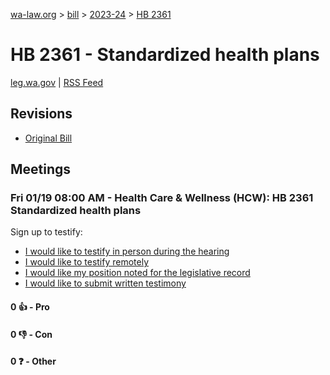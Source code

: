 [wa-law.org](/) > [bill](/bill/) > [2023-24](/bill/2023-24/) > [HB 2361](/bill/2023-24/hb/2361/)

# HB 2361 - Standardized health plans
[leg.wa.gov](https://app.leg.wa.gov/billsummary?BillNumber=2361&Year=2023&Initiative=false) | [RSS Feed](./rss.xml)

## Revisions
* [Original Bill](1/)

## Meetings
### Fri 01/19 08:00 AM - Health Care & Wellness (HCW): HB 2361 Standardized health plans
Sign up to testify:
* [I would like to testify in person during the hearing](https://app.leg.wa.gov/csi/Testifier/Add?chamber=House&mId=31660&aId=156975&caId=23280&tId=1)
* [I would like to testify remotely](https://app.leg.wa.gov/csi/Testifier/Add?chamber=House&mId=31660&aId=156975&caId=23280&tId=2)
* [I would like my position noted for the legislative record](https://app.leg.wa.gov/csi/Testifier/Add?chamber=House&mId=31660&aId=156975&caId=23280&tId=3)
* [I would like to submit written testimony](https://app.leg.wa.gov/csi/Testifier/Add?chamber=House&mId=31660&aId=156975&caId=23280&tId=4)

#### 0 👍 - Pro

#### 0 👎 - Con

#### 0 ❓ - Other
